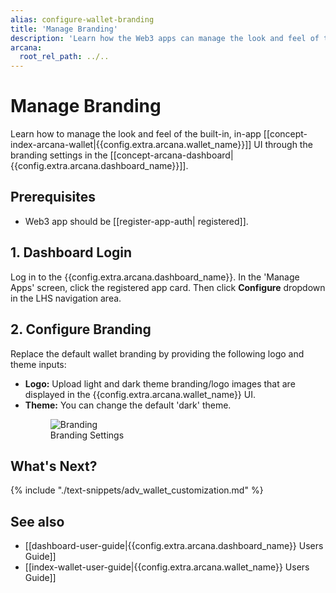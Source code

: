 ```yaml
---
alias: configure-wallet-branding
title: 'Manage Branding'
description: 'Learn how the Web3 apps can manage the look and feel of the built-in, embedded, in-app Arcana wallet accessible to authenticated users.'
arcana:
  root_rel_path: ../..
---
```


# Manage Branding 

Learn how to manage the look and feel of the built-in, in-app [[concept-index-arcana-wallet|{{config.extra.arcana.wallet_name}}]]  UI through the branding settings in the [[concept-arcana-dashboard|{{config.extra.arcana.dashboard_name}}]].

## Prerequisites

* Web3 app should be [[register-app-auth| registered]].

## 1. Dashboard Login

Log in to the {{config.extra.arcana.dashboard_name}}. In the 'Manage Apps' screen, click the registered app card. Then click **Configure** dropdown in the LHS navigation area. 

## 2. Configure Branding

Replace the default wallet branding by providing the following logo and theme inputs:

* **Logo:** Upload light and dark theme branding/logo images that are displayed in the {{config.extra.arcana.wallet_name}} UI.
* **Theme:** You can change the default 'dark' theme.<figure markdown="span"><img alt="Branding" class="an-screenshots" src="{{config.extra.arcana.img_dir}}/an_db_configure_branding.{{config.extra.arcana.img_png}}"/><figcaption>Branding Settings</figcaption>
</figure>

## What's Next?

{% include "./text-snippets/adv_wallet_customization.md" %}

## See also

* [[dashboard-user-guide|{{config.extra.arcana.dashboard_name}} Users Guide]]
* [[index-wallet-user-guide|{{config.extra.arcana.wallet_name}} Users Guide]]
